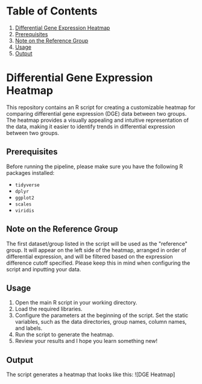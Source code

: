 # Table of Contents
1. [Differential Gene Expression Heatmap](#differential-gene-expression-heatmap)
2. [Prerequisites](#prerequisites)
3. [Note on the Reference Group](#note-on-the-reference-group)
4. [Usage](#usage)
5. [Output](#output)

# Differential Gene Expression Heatmap <a name="differential-gene-expression-heatmap"></a>
This repository contains an R script for creating a customizable heatmap for comparing differential gene expression (DGE) data between two groups. The heatmap provides a visually appealing and intuitive representation of the data, making it easier to identify trends in differential expression between two groups.

## Prerequisites <a name="prerequisites"></a>
Before running the pipeline, please make sure you have the following R packages installed:

* `tidyverse`
* `dplyr`
* `ggplot2`
* `scales`
* `viridis`

## Note on the Reference Group <a name="note-on-the-reference-group"></a>
The first dataset/group listed in the script will be used as the "reference" group. It will appear on the left side of the heatmap, arranged in order of differential expression, and will be filtered based on the expression difference cutoff specified. Please keep this in mind when configuring the script and inputting your data.

## Usage <a name="usage"></a>
1. Open the main R script in your working directory.
2. Load the required libraries.
3. Configure the parameters at the beginning of the script. Set the static variables, such as the data directories, group names, column names, and labels.
4. Run the script to generate the heatmap.
5. Review your results and I hope you learn something new!

## Output <a name="output"></a>
The script generates a heatmap that looks like this:
![DGE Heatmap]

